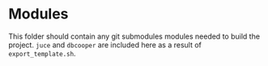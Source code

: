 # Modules

This folder should contain any git submodules modules needed to build the
project. `juce` and `dbcooper` are included here as a result of
`export_template.sh`.
